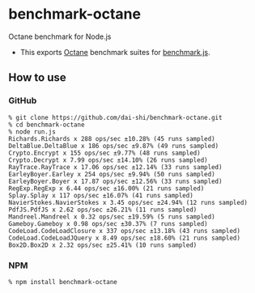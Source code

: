 benchmark-octane
================

Octane benchmark for Node.js

* This exports [Octane](http://code.google.com/p/octane-benchmark/) benchmark suites for [benchmark.js](http://benchmarkjs.com/).

How to use
----------

### GitHub

    % git clone https://github.com/dai-shi/benchmark-octane.git
    % cd benchmark-octane
    % node run.js
    Richards.Richards x 288 ops/sec ±10.28% (45 runs sampled)
    DeltaBlue.DeltaBlue x 186 ops/sec ±9.87% (49 runs sampled)
    Crypto.Encrypt x 155 ops/sec ±9.77% (48 runs sampled)
    Crypto.Decrypt x 7.99 ops/sec ±14.10% (26 runs sampled)
    RayTrace.RayTrace x 17.06 ops/sec ±12.14% (33 runs sampled)
    EarleyBoyer.Earley x 254 ops/sec ±9.94% (50 runs sampled)
    EarleyBoyer.Boyer x 17.87 ops/sec ±12.56% (33 runs sampled)
    RegExp.RegExp x 6.44 ops/sec ±16.00% (21 runs sampled)
    Splay.Splay x 117 ops/sec ±16.07% (41 runs sampled)
    NavierStokes.NavierStokes x 3.45 ops/sec ±24.94% (12 runs sampled)
    PdfJS.PdfJS x 2.62 ops/sec ±26.21% (11 runs sampled)
    Mandreel.Mandreel x 0.32 ops/sec ±19.59% (5 runs sampled)
    Gameboy.Gameboy x 0.98 ops/sec ±30.37% (7 runs sampled)
    CodeLoad.CodeLoadClosure x 337 ops/sec ±13.18% (43 runs sampled)
    CodeLoad.CodeLoadJQuery x 8.49 ops/sec ±18.60% (21 runs sampled)
    Box2D.Box2D x 2.32 ops/sec ±25.41% (10 runs sampled)

### NPM

    % npm install benchmark-octane

